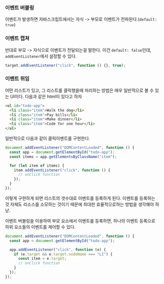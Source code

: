 ### 이벤트 버블링

이벤트가 발생하면 자바스크립트에서는 자식 -> 부모로 이벤트가 전파된다.(`default: true`)

### 이벤트 캡쳐

반대로 부모 -> 자식으로 이벤트가 전달되는걸 말한다. 이건 `default: false`인데, `addEventListener`에서 설정할 수 있다.

```typescript
target.addEventListener("click", function () {}, true);
```

### 이벤트 위임

어떤 리스트가 있고, 그 리스트를 클릭했을때 처리하는 방법은 매우 일반적으로 볼 수 있는 UI이다.
다음과 같은 html이 있다고 하자

```html
<ul id="todo-app">
  <li class="item">Walk the dog</li>
  <li class="item">Pay bills</li>
  <li class="item">Make dinner</li>
  <li class="item">Code for one hour</li>
</ul>
```

일반적으로 다음과 같이 클릭이벤트를 구현한다.

```javascript
document.addEventListener("DOMContentLoaded", function () {
  const app = document.getElementById("todo-app");
  const items = app.getElementsByClassName("item");

  for (let item of items) {
    item.addEventListener("click", function () {
      // onClick function
    });
  }
});
```

이렇게 구현하게 되면 리스트의 갯수대로 이벤트를 등록하게 된다. 이벤트를 등록하는 것 자체도 리소스를 소모하는 것이기 때문에 최대한 효율적으로하는 방법을 생각해야 하낟.

이벤트 버블링을 이용하여 부모 요소에서 이벤트를 등록하면, 하나의 이벤트 등록으로 하위 요소들의 이벤트를 제어할 수 있다.

```javascript
document.addEventListener("DOMContentLoaded", function () {
  const app = document.getElementById("todo-app");

  app.addEventListener("click", function (e) {
    if (e.target && e.target.nodeName === "LI") {
      const item = e.target;
      // onClick function
    }
  });
});
```
